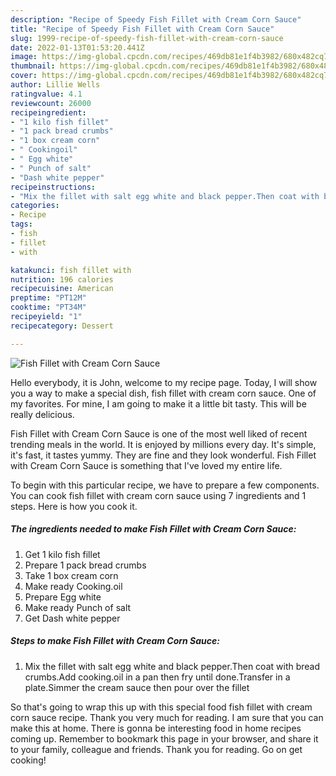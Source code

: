```yaml
---
description: "Recipe of Speedy Fish Fillet with Cream Corn Sauce"
title: "Recipe of Speedy Fish Fillet with Cream Corn Sauce"
slug: 1999-recipe-of-speedy-fish-fillet-with-cream-corn-sauce
date: 2022-01-13T01:53:20.441Z
image: https://img-global.cpcdn.com/recipes/469db81e1f4b3982/680x482cq70/fish-fillet-with-cream-corn-sauce-recipe-main-photo.jpg
thumbnail: https://img-global.cpcdn.com/recipes/469db81e1f4b3982/680x482cq70/fish-fillet-with-cream-corn-sauce-recipe-main-photo.jpg
cover: https://img-global.cpcdn.com/recipes/469db81e1f4b3982/680x482cq70/fish-fillet-with-cream-corn-sauce-recipe-main-photo.jpg
author: Lillie Wells
ratingvalue: 4.1
reviewcount: 26000
recipeingredient:
- "1 kilo fish fillet"
- "1 pack bread crumbs"
- "1 box cream corn"
- " Cookingoil"
- " Egg white"
- " Punch of salt"
- "Dash white pepper"
recipeinstructions:
- "Mix the fillet with salt egg white and black pepper.Then coat with bread crumbs.Add cooking.oil in a pan then fry until done.Transfer in a plate.Simmer the cream sauce then pour over the fillet"
categories:
- Recipe
tags:
- fish
- fillet
- with

katakunci: fish fillet with 
nutrition: 196 calories
recipecuisine: American
preptime: "PT12M"
cooktime: "PT34M"
recipeyield: "1"
recipecategory: Dessert

---
```



![Fish Fillet with Cream Corn Sauce](https://img-global.cpcdn.com/recipes/469db81e1f4b3982/680x482cq70/fish-fillet-with-cream-corn-sauce-recipe-main-photo.jpg)

Hello everybody, it is John, welcome to my recipe page. Today, I will show you a way to make a special dish, fish fillet with cream corn sauce. One of my favorites. For mine, I am going to make it a little bit tasty. This will be really delicious.



Fish Fillet with Cream Corn Sauce is one of the most well liked of recent trending meals in the world. It is enjoyed by millions every day. It's simple, it's fast, it tastes yummy. They are fine and they look wonderful. Fish Fillet with Cream Corn Sauce is something that I've loved my entire life.


To begin with this particular recipe, we have to prepare a few components. You can cook fish fillet with cream corn sauce using 7 ingredients and 1 steps. Here is how you cook it.

<!--inarticleads1-->

##### The ingredients needed to make Fish Fillet with Cream Corn Sauce:

1. Get 1 kilo fish fillet
1. Prepare 1 pack bread crumbs
1. Take 1 box cream corn
1. Make ready  Cooking.oil
1. Prepare  Egg white
1. Make ready  Punch of salt
1. Get Dash white pepper




<!--inarticleads2-->

##### Steps to make Fish Fillet with Cream Corn Sauce:

1. Mix the fillet with salt egg white and black pepper.Then coat with bread crumbs.Add cooking.oil in a pan then fry until done.Transfer in a plate.Simmer the cream sauce then pour over the fillet




So that's going to wrap this up with this special food fish fillet with cream corn sauce recipe. Thank you very much for reading. I am sure that you can make this at home. There is gonna be interesting food in home recipes coming up. Remember to bookmark this page in your browser, and share it to your family, colleague and friends. Thank you for reading. Go on get cooking!
